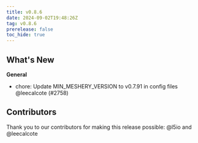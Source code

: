 ```yaml
---
title: v0.8.6
date: 2024-09-02T19:48:26Z
tag: v0.8.6
prerelease: false
toc_hide: true
---
```


## What's New
**General**
- chore: Update MIN_MESHERY_VERSION to v0.7.91 in config files @leecalcote (#2758)

## Contributors

Thank you to our contributors for making this release possible:
@l5io and @leecalcote

